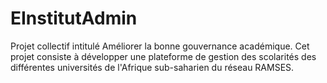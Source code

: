 # EInstitutAdmin
Projet collectif intitulé Améliorer la bonne gouvernance académique. Cet projet  consiste à développer une plateforme de gestion des scolarités des différentes universités de l'Afrique sub-saharien du réseau RAMSES.

